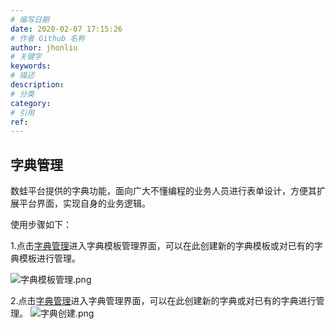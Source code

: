 ```yaml
---
# 编写日期
date: 2020-02-07 17:15:26
# 作者 Github 名称
author: jhonliu
# 关键字
keywords:
# 描述
description:
# 分类
category: 
# 引用
ref:
---
```



## 字典管理

数蛙平台提供的字典功能，面向广大不懂编程的业务人员进行表单设计，方便其扩展平台界面，实现自身的业务逻辑。

使用步骤如下：

1.点击[字典管理](http://prod.iotn2n.com/#/dashboard/dict)进入字典模板管理界面，可以在此创建新的字典模板或对已有的字典模板进行管理。

![字典模板管理.png](http://dgiot-1253666439.cos.ap-shanghai-fsi.myqcloud.com/shuwa_tech/zh/product/dgiot/product_presentation/%E5%AD%97%E5%85%B8%E6%A8%A1%E6%9D%BF%E7%AE%A1%E7%90%86.png)

2.点击[字典管理](http://prod.iotn2n.com/#/dashboard/dict)进入字典管理界面，可以在此创建新的字典或对已有的字典进行管理。
![字典创建.png](http://dgiot-1253666439.cos.ap-shanghai-fsi.myqcloud.com/shuwa_tech/zh/product/dgiot/product_presentation/%E5%AD%97%E5%85%B8%E5%88%9B%E5%BB%BA.png)